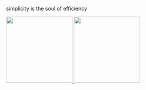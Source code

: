simplicity is the soul of efficiency

<a href="https://github.com/graziele-fagundes" title="Graziele">
  <img height="180em" src="https://github-readme-stats.vercel.app/api?username=graziele-fagundes&hide=stars&theme=dark&show_icons=true" />
</a>

<a href="https://github.com/graziele-fagundes" title="Graziele">
  <img height="180em" src="https://github-readme-stats.vercel.app/api/top-langs/?username=graziele-fagundes&layout=compact&theme=dark" />
</a>

